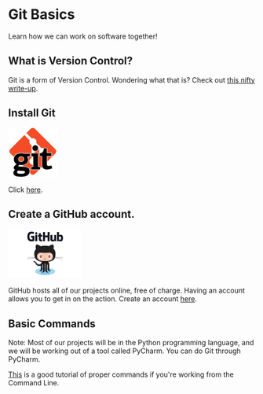 
# Git Basics

Learn how we can work on software together!

## What is Version Control?

Git is a form of Version Control. Wondering what that is? Check out [this nifty write-up](WhatIsGit.md "What is Git").

## Install Git

<img src="images/git.jpg" alt="Git" height="100px">

Click [here](https://git-scm.com/downloads).

## Create a GitHub account.

<img src="images/github.jpg" alt="GitHub" height="100px">

GitHub hosts all of our projects online, free of charge. Having an account allows you to get in on the action. Create an account [here](https://github.com/join).

## Basic Commands

Note: Most of our projects will be in the Python programming language, and we will be working out of a tool called PyCharm. You can do Git through PyCharm.

[This](https://git-scm.com/book/en/v2/Git-Basics-Getting-a-Git-Repository) is a good tutorial of proper commands if you're working from the Command Line.


